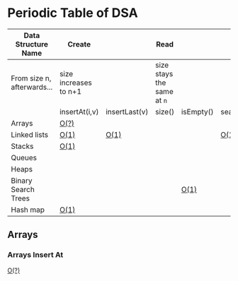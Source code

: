 # Periodic Table of DSA

| Data Structure Name | Create                        || Read                                             ||||| Update         | Delete      |
|---------------------|---------------|---------------|--------|-----------|--------------|-------|----------|----------------|-------------|
| From size n, afterwards...  | size increases to n+1 || size stays the same at `n`   ||||| size stays the same at `n`         | size decreases to `n-1`      |
|                     | insertAt(i,v) | insertLast(v) | size() | isEmpty() | searchFor(v) | min() | max()    | replaceAt(i,v) | removeAt(i) |
| Arrays              | [O(?)](#arrays-insert-at)          |               |        |           |              |       |          |                |             |
| Linked lists        | [O(1)](#Linked-lists-insert-at)              |  [O(1)](#Linked-lists-insert-at)             |        |           |[O(1)](#arrays-search-for)|       |          |                |             |
| Stacks              | [O(1)](#stacks-insert-at)             |               |        |           |              |       |          |                |             |
| Queues              |               |               |        |           |              |       |          |                |             |
| Heaps               |               |               |        |           |              |       |          |                |             |
| Binary Search Trees |               |               |        |    [O(1)](#BinarySearchTree-isEmpty)       |              |       |          |                |             |
Hash map | [O(1)](https://github.com/TheEvergreenStateCollege/upper-division-cs/blob/027ccf7fbb6086255319aee7f481a04160c912b5/dsa-23au/java-dsa/pswish-natmcl/pswish-app/src/main/java/com/pswishcorp/app/HighwayTune.java#L13)          |               |        |           |              |       |          |                |             |

## Arrays

### Arrays Insert At

[O(?)](https://github.com/TheEvergreenStateCollege/upper-division-cs/blob/main/dsa-23au/java-dsa/arrays-links/src/main/java/dev/codewithfriends/ArrayWrapper.java#L122)
